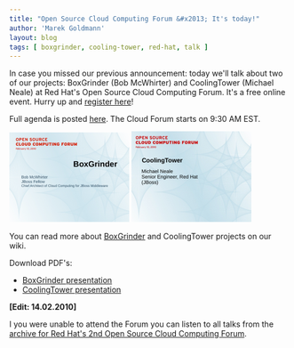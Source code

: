 ```yaml
---
title: "Open Source Cloud Computing Forum &#x2013; It's today!"
author: 'Marek Goldmann'
layout: blog
tags: [ boxgrinder, cooling-tower, red-hat, talk ]
---
```


In case you missed our previous announcement: today we'll talk about two of our projects: BoxGrinder (Bob McWhirter) and CoolingTower (Michael Neale) at Red Hat's Open Source Cloud Computing Forum. It's a free online event. Hurry up and [register here](https://inquiries.redhat.com/go/redhat/CloudForum2Attend)!

Full agenda is posted [here][osccf_announcement]. The Cloud Forum starts on 9:30 AM EST.

[![BoxGrinder][boxgrinder_screenshot]][boxgrinder_pdf]
[![coolingTower][coolingtower_screenshot]][coolingtower_pdf]

You can read more about [BoxGrinder](/) and CoolingTower projects on our wiki.

Download PDF's:

* [BoxGrinder presentation][boxgrinder_pdf]
* [CoolingTower presentation][coolingtower_pdf]

**\[Edit: 14.02.2010\]**

I you were unable to attend the Forum you can listen to all talks from the [archive for Red Hat's 2nd Open Source Cloud Computing Forum](http://www-waa-akam.thomson-webcast.net/us/dispatching/?event_id=2f60ab95da6a8c1f62bd7893363922c6&portal_id=af9b227bf07c733390c2738ee0330646).

[osccf_announcement]: /asd

[boxgrinder_screenshot]: /images/screenshots/boxgrinder-opencloudforum.png  "BoxGrinder"
[coolingtower_screenshot]: /images/screenshots/coolingtower-opencloudforum.png  "CoolingTower"

[boxgrinder_pdf]: /files/presentations/boxgrinder-opencloudforum.pdf
[coolingtower_pdf]: /files/presentations/coolingtower-opencloudforum.pdf